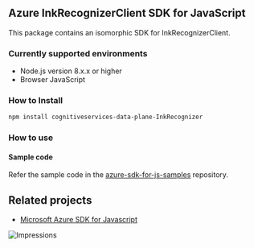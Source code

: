 ## Azure InkRecognizerClient SDK for JavaScript

This package contains an isomorphic SDK for InkRecognizerClient.

### Currently supported environments

- Node.js version 8.x.x or higher
- Browser JavaScript

### How to Install

```bash
npm install cognitiveservices-data-plane-InkRecognizer
```

### How to use

#### Sample code

Refer the sample code in the [azure-sdk-for-js-samples](https://github.com/Azure/azure-sdk-for-js-samples) repository.

## Related projects

- [Microsoft Azure SDK for Javascript](https://github.com/Azure/azure-sdk-for-js)


![Impressions](https://azure-sdk-impressions.azurewebsites.net/api/impressions/azure-sdk-for-js%2Fsdk%2Fcdn%2Farm-cdn%2FREADME.png)